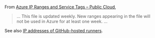 From [Azure IP Ranges and Service Tags – Public Cloud],


> ...
> This file is updated weekly. New ranges appearing in the file will not be used
> in Azure for at least one week.
> ...

See also [IP addresses of GitHub-hosted runners].

[Azure IP Ranges and Service Tags – Public Cloud]: https://www.microsoft.com/en-us/download/details.aspx?id=56519
[IP addresses of GitHub-hosted runners]: https://help.github.com/en/actions/reference/virtual-environments-for-github-hosted-runners#ip-addresses-of-github-hosted-runners
